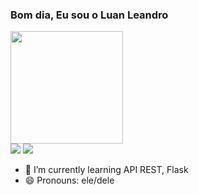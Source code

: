 ### Bom dia, Eu sou o Luan Leandro

<a href="https://github.com/LuanLeandro">
<img height="180em" src="https://github-readme-stats.vercel.app/api?username=LuanLeandro&show_icons=true&theme=dracula&include_all_commits=true&count_private=true"/>

<div>
  <a href = "mailto:luan.barbosacruz@gmail.com"><img src="https://img.shields.io/badge/Gmail-D14836?style=for-the-badge&logo=gmail&logoColor=white" target ="_blank"><a/>
 <a href="https://instagram.com/LuanLean" target="_blank"><img src="https://img.shields.io/badge/-Instagram-%23E4405F?style=for-the-badge&logo=instagram&logoColor=white" target="_blank"></a>   
    
- 🌱 I’m currently learning API REST, Flask
- 😄 Pronouns: ele/dele
